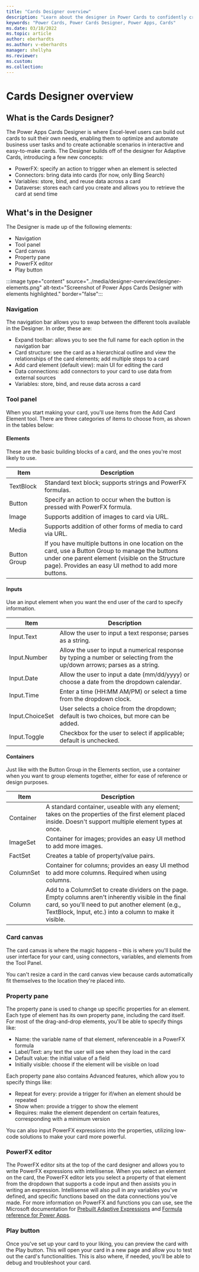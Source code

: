 ```yaml
---
title: "Cards Designer overview"
description: "Learn about the designer in Power Cards to confidently create cards"
keywords: "Power Cards, Power Cards Designer, Power Apps, Cards"
ms.date: 03/18/2022
ms.topic: article
author: eberhardts
ms.author: v-eberhardts
manager: shellyha
ms.reviewer: 
ms.custom: 
ms.collection: 
---
```


# Cards Designer overview

## What is the Cards Designer?

The Power Apps Cards Designer is where Excel-level users can build out cards to suit their own needs, enabling them to optimize and automate business user tasks and to create actionable scenarios in interactive and easy-to-make cards. The Designer builds off of the designer for Adaptive Cards, introducing a few new concepts:

- PowerFX: specify an action to trigger when an element is selected
- Connectors: bring data into cards (for now, only Bing Search)
- Variables: store, bind, and reuse data across a card
- Dataverse: stores each card you create and allows you to retrieve the card at send time

## What's in the Designer

The Designer is made up of the following elements:

- Navigation
- Tool panel
- Card canvas
- Property pane
- PowerFX editor
- Play button

:::image type="content" source="../media/designer-overview/designer-elements.png" alt-text="Screenshot of Power Apps Cards Designer with elements highlighted." border="false":::

### Navigation

The navigation bar allows you to swap between the different tools available in the Designer. In order, these are:

- Expand toolbar: allows you to see the full name for each option in the navigation bar
- Card structure: see the card as a hierarchical outline and view the relationships of the card elements; add multiple steps to a card
- Add card element (default view): main UI for editing the card
- Data connections: add connectors to your card to use data from external sources
- Variables: store, bind, and reuse data across a card

### Tool panel

When you start making your card, you'll use items from the Add Card Element tool. There are three categories of items to choose from, as shown in the tables below:

#### Elements

These are the basic building blocks of a card, and the ones you're most likely to use.

| **Item**     | **Description**                                                                                                                                                                                               |
|--------------|---------------------------------------------------------------------------------------------------------------------------------------------------------------------------------------------------------------|
| TextBlock    | Standard text block; supports strings and PowerFX formulas.                                                                                                                                                   |
| Button       | Specify an action to occur when the button is pressed with PowerFX formula.                                                                                                                                   |
| Image        | Supports addition of images to card via URL.                                                                                                                                                                  |
| Media        | Supports addition of other forms of media to card via URL.                                                                                                                                                    |
| Button Group | If you have multiple buttons in one location on the card, use a Button Group to manage the buttons under one parent element (visible on the Structure page). Provides an easy UI method to add more buttons.  |

#### Inputs

Use an input element when you want the end user of the card to specify information.

| **Item**        | **Description**                                                                                                           |
|-----------------|---------------------------------------------------------------------------------------------------------------------------|
| Input.Text      | Allow the user to input a text response; parses as a string.                                                              |
| Input.Number    | Allow the user to input a numerical response by typing a number or selecting from the up/down arrows; parses as a string. |
| Input.Date      | Allow the user to input a date (mm/dd/yyyy) or choose a date from the dropdown calendar.                                  |
| Input.Time      | Enter a time (HH:MM AM/PM) or select a time from the dropdown clock.                                                      |
| Input.ChoiceSet | User selects a choice from the dropdown; default is two choices, but more can be added.                                   |
| Input.Toggle    | Checkbox for the user to select if applicable; default is unchecked.                                                      |

#### Containers

Just like with the Button Group in the Elements section, use a container when you want to group elements together, either for ease of reference or design purposes.

| **Item**  | **Description**                                                                                                                                                                                                      |
|-----------|----------------------------------------------------------------------------------------------------------------------------------------------------------------------------------------------------------------------|
| Container | A standard container, useable with any element; takes on the properties of the first element placed inside. Doesn't support multiple element types at once.                                                          |
| ImageSet  | Container for images; provides an easy UI method to add more images.                                                                                                                                                 |
| FactSet   | Creates a table of property/value pairs.                                                                                                                                                                             |
| ColumnSet | Container for columns; provides an easy UI method to add more columns. Required when using columns.                                                                                                                  |
| Column    | Add to a ColumnSet to create dividers on the page. Empty columns aren't inherently visible in the final card, so you'll need to put another element (e.g., TextBlock, Input, etc.) into a column to make it visible. |

### Card canvas

The card canvas is where the magic happens – this is where you'll build the user interface for your card, using connectors, variables, and elements from the Tool Panel.

You can't resize a card in the card canvas view because cards automatically fit themselves to the location they're placed into.

### Property pane

The property pane is used to change up specific properties for an element. Each type of element has its own property pane, including the card itself. For most of the drag-and-drop elements, you'll be able to specify things like:

- Name: the variable name of that element, referenceable in a PowerFX formula
- Label/Text: any text the user will see when they load in the card
- Default value: the initial value of a field
- Initially visible: choose if the element will be visible on load

Each property pane also contains Advanced features, which allow you to specify things like:

- Repeat for every: provide a trigger for if/when an element should be repeated
- Show when: provide a trigger to show the element
- Requires: make the element dependent on certain features, corresponding with a minimum version

You can also input PowerFX expressions into the properties, utilizing low-code solutions to make your card more powerful.

### PowerFX editor

The PowerFX editor sits at the top of the card designer and allows you to write PowerFX expressions with intellisense. When you select an element on the card, the PowerFX editor lets you select a property of that element from the dropdown that supports a code input and then assists you in writing an expression. Intellisense will also pull in any variables you've defined, and specific functions based on the data connections you've made. For more information on PowerFX and functions you can use, see the Microsoft documentation for [Prebuilt Adaptive Expressions](https://docs.microsoft.com/azure/bot-service/adaptive-expressions/adaptive-expressions-prebuilt-functions?view=azure-bot-service-4.0) and [Formula reference for Power Apps](https://docs.microsoft.com/powerapps/maker/canvas-apps/formula-reference).

### Play button

Once you've set up your card to your liking, you can preview the card with the Play button. This will open your card in a new page and allow you to test out the card's functionalities. This is also where, if needed, you'll be able to debug and troubleshoot your card.
